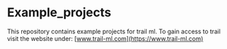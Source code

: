 # Example_projects

This repository contains example projects for trail ml. 
To gain access to trail visit the website under: [www.trail-ml.com](https://www.trail-ml.com)

